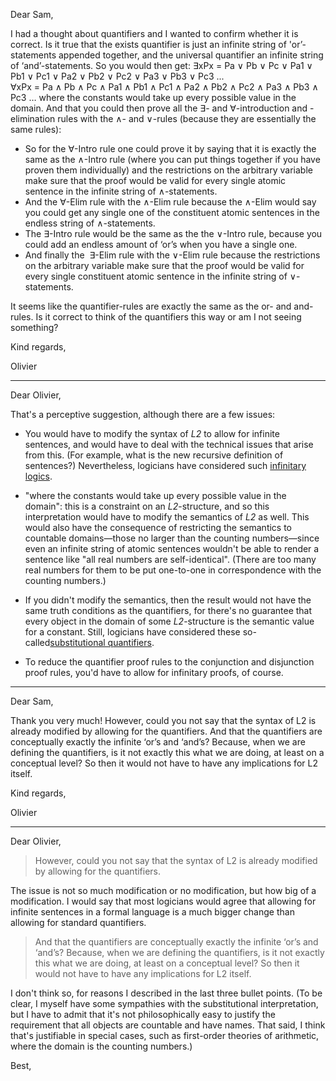 Dear Sam,

I had a thought about quantifiers and I wanted to confirm whether it is correct. Is it true that the exists quantifier is just an infinite string of 'or’-statements appended together, and the universal quantifier an infinite string of ‘and’-statements. So you would then get:
∃xPx = Pa ∨ Pb ∨ Pc ∨ Pa1 ∨ Pb1 ∨ Pc1 ∨ Pa2 ∨ Pb2 ∨ Pc2 ∨ Pa3 ∨ Pb3 ∨ Pc3 ... 
∀xPx = Pa ∧ Pb ∧ Pc ∧ Pa1 ∧ Pb1 ∧ Pc1 ∧ Pa2 ∧ Pb2 ∧ Pc2 ∧ Pa3 ∧ Pb3 ∧ Pc3 …
where the constants would take up every possible value in the domain. And that you could then prove all the ∃- and ∀-introduction and -elimination rules with the ∧- and ∨-rules (because they are essentially the same rules):
- So for the ∀-Intro rule one could prove it by saying that it is exactly the same as the ∧-Intro rule (where you can put things together if you have proven them individually) and the restrictions on the arbitrary variable make sure that the proof would be valid for every single atomic sentence in the infinite string of ∧-statements.
- And the ∀-Elim rule with the ∧-Elim rule because the ∧-Elim would say you could get any single one of the constituent atomic sentences in the endless string of ∧-statements.
- The ∃-Intro rule would be the same as the the ∨-Intro rule, because you could add an endless amount of ‘or’s when you have a single one.
- And finally the  ∃-Elim rule with the ∨-Elim rule because the restrictions on the arbitrary variable make sure that the proof would be valid for every single constituent atomic sentence in the infinite string of ∨-statements.

It seems like the quantifier-rules are exactly the same as the or- and and-rules. Is it correct to think of the quantifiers this way or am I not seeing something?

Kind regards,

Olivier

---

Dear Olivier,


That's a perceptive suggestion, although there are a few issues:

- You would have to modify the syntax of _L2_ to allow for infinite sentences, and would have to deal with the technical issues that arise from this. (For example, what is the new recursive definition of sentences?) Nevertheless, logicians have considered such [infinitary logics](https://plato.stanford.edu/entries/logic-infinitary/ "https://plato.stanford.edu/entries/logic-infinitary/").
    
- "where the constants would take up every possible value in the domain": this is a constraint on an _L2_-structure, and so this interpretation would have to modify the semantics of _L2_ as well. This would also have the consequence of restricting the semantics to countable domains—those no larger than the counting numbers—since even an infinite string of atomic sentences wouldn't be able to render a sentence like "all real numbers are self-identical". (There are too many real numbers for them to be put one-to-one in correspondence with the counting numbers.)
    
- If you didn't modify the semantics, then the result would not have the same truth conditions as the quantifiers, for there's no guarantee that every object in the domain of some _L2_-structure is the semantic value for a constant. Still, logicians have considered these so-called[substitutional quantifiers](https://plato.stanford.edu/entries/quantification/#SubQua "https://plato.stanford.edu/entries/quantification/#SubQua").
    
- To reduce the quantifier proof rules to the conjunction and disjunction proof rules, you'd have to allow for infinitary proofs, of course.

---

Dear Sam,

Thank you very much! However, could you not say that the syntax of L2 is already modified by allowing for the quantifiers. And that the quantifiers are conceptually exactly the infinite ‘or’s and ‘and’s? Because, when we are defining the quantifiers, is it not exactly this what we are doing, at least on a conceptual level? So then it would not have to have any implications for L2 itself.

Kind regards,

Olivier

---
Dear Olivier,

> However, could you not say that the syntax of L2 is already modified by allowing for the quantifiers.

The issue is not so much modification or no modification, but how big of a modification. I would say that most logicians would agree that allowing for infinite sentences in a formal language is a much bigger change than allowing for standard quantifiers.

> And that the quantifiers are conceptually exactly the infinite ‘or’s and ‘and’s? Because, when we are defining the quantifiers, is it not exactly this what we are doing, at least on a conceptual level? So then it would not have to have any implications for L2 itself.

I don't think so, for reasons I described in the last three bullet points. (To be clear, I myself have some sympathies with the substitutional interpretation, but I have to admit that it's not philosophically easy to justify the requirement that all objects are countable and have names. That said, I think that's justifiable in special cases, such as first-order theories of arithmetic, where the domain is the counting numbers.)

Best,